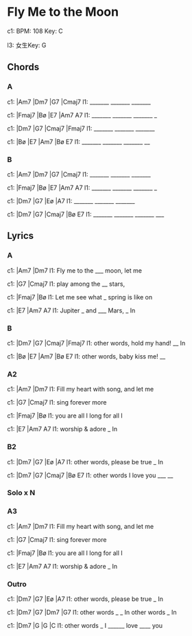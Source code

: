 # Fly Me to the Moon

c1: BPM: 108 Key: C

l3: 女生Key: G

## Chords

### A

c1: |Am7    |Dm7    |G7     |Cmaj7
l1:  _______ _______ _______

c1: |Fmaj7  |Bø     |E7     |Am7 A7
l1:  _______ _______ _______    _

c1: |Dm7    |G7     |Cmaj7  |Fmaj7
l1:  _______ _______ _______

c1: |Bø     |E7     |Am7    |Bø  E7
l1:  _______ _______ _______   __

### B

c1: |Am7    |Dm7    |G7     |Cmaj7
l1:  _______ _______ _______

c1: |Fmaj7  |Bø     |E7     |Am7 A7
l1:  _______ _______ _______    _

c1: |Dm7    |G7     |Eø     |A7
l1:  _______ _______ _______

c1: |Dm7    |G7     |Cmaj7  |Bø  E7
l1:  _______ _______ _______ ___


## Lyrics

### A

c1: |Am7              |Dm7
l1:  Fly me to the ___ moon, let me

c1: |G7               |Cmaj7
l1:  play among the __ stars,

c1: |Fmaj7            |Bø
l1:  Let me see what _ spring is like on

c1: |E7               |Am7    A7
l1:  Jupiter _ and ___ Mars, _  In

### B

c1: |Dm7         |G7        |Cmaj7   |Fmaj7
l1:  other words,    hold my hand! __   In

c1: |Bø          |E7     |Am7       |Bø  E7
l1:  other words,    baby kiss me!     __

### A2

c1: |Am7               |Dm7
l1:  Fill my heart with song, and let me

c1: |G7          |Cmaj7
l1:  sing forever more

c1: |Fmaj7        |Bø
l1:  you are all I long for all I

c1: |E7             |Am7  A7
l1:  worship & adore    _   In

### B2

c1: |Dm7         |G7          |Eø     |A7
l1:  other words,    please be true _     In

c1: |Dm7        |G7      |Cmaj7  |Bø  E7
l1:  other words   I love you ___   __

### Solo x N

### A3

c1: |Am7               |Dm7
l1:  Fill my heart with song, and let me

c1: |G7          |Cmaj7
l1:  sing forever more

c1: |Fmaj7        |Bø
l1:  you are all I long for all I

c1: |E7             |Am7  A7
l1:  worship & adore    _   In

### Outro

c1: |Dm7         |G7          |Eø     |A7
l1:  other words,    please be true _     In

c1: |Dm7        |G7        |Dm7        |G7
l1:  other words    _ _  In other words    _ In

c1: |Dm7          |G       |G        |C
l1:  other words _ I ______ love ____ you
